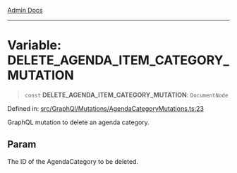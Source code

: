 [Admin Docs](/)

***

# Variable: DELETE\_AGENDA\_ITEM\_CATEGORY\_MUTATION

> `const` **DELETE\_AGENDA\_ITEM\_CATEGORY\_MUTATION**: `DocumentNode`

Defined in: [src/GraphQl/Mutations/AgendaCategoryMutations.ts:23](https://github.com/gautam-divyanshu/talawa-admin/blob/d5fea688542032271211cd43ee86c7db0866bcc0/src/GraphQl/Mutations/AgendaCategoryMutations.ts#L23)

GraphQL mutation to delete an agenda category.

## Param

The ID of the AgendaCategory to be deleted.
